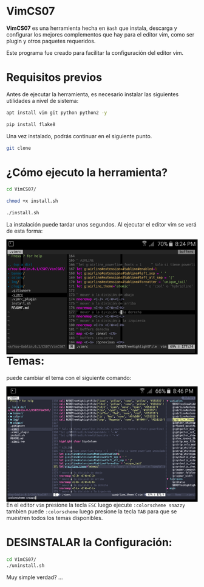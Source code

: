 # VimCS07

**VimCS07** es una herramienta hecha en `Bash` que instala, descarga y configurar los mejores complementos que hay para el editor vim, como ser plugin y otros paquetes requeridos.

Este programa fue creado para facilitar la configuración del editor vim.

Requisitos previos
======
Antes de ejecutar la herramienta, es necesario instalar las siguientes utilidades a nivel de sistema:

```bash
apt install vim git python python2 -y
```
```bash
pip install flake8
```
Una vez instalado, podrás continuar en el siguiente punto.

```bash
git clone
```
¿Cómo ejecuto la herramienta?
======

```bash
cd VimCS07/
```

```bash
chmod +x install.sh
```

```bash
./install.sh
```

La instalación puede tardar unos segundos.
Al ejecutar el editor vim se verá de esta forma:

<p align="center">
<img src="Img/VimCS07.png"
    alt="VimCS07"
    style="float: left; margin-right: 10px;" />
</p>

Temas:
======
puede cambiar el tema con el siguiente comando:

<p align="center">
<img src="Img/vimcs.png"
    alt="vimcs07"
    style="float: left; margin-right: 10px;" />
</p>

En el editor `vim` presione la tecla `ESC` luego ejecute `:colorscheme snazzy`
tambien puede `:colorscheme` luego presione la tecla `TAB` para que se muestren todos los temas disponibles.

DESINSTALAR la Configuración:
======

```bash
cd VimCS07/
./uninstall.sh
```

Muy simple verdad? ...


